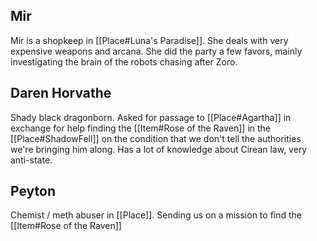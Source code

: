 ## Mir
Mir is a shopkeep in [[Place#Luna's Paradise]]. She deals with very expensive weapons and arcana. She did the party a few favors, mainly investigating the brain of the robots chasing after Zoro.
## Daren Horvathe
Shady black dragonborn. Asked for passage to [[Place#Agartha]] in exchange for help finding the [[Item#Rose of the Raven]] in the [[Place#ShadowFell]] on the condition that we don't tell the authorities we're bringing him along. Has a lot of knowledge about Cirean law, very anti-state.
## Peyton
Chemist / meth abuser in [[Place]]. Sending us on a mission to find the [[Item#Rose of the Raven]]
